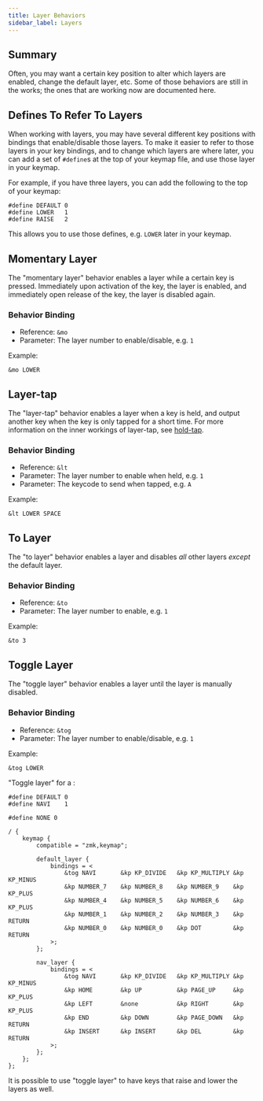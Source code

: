 ```yaml
---
title: Layer Behaviors
sidebar_label: Layers
---
```


## Summary

Often, you may want a certain key position to alter which layers are enabled, change the default layer, etc.
Some of those behaviors are still in the works; the ones that are working now are documented here.

## Defines To Refer To Layers

When working with layers, you may have several different key positions with bindings that enable/disable those layers.
To make it easier to refer to those layers in your key bindings, and to change which layers are where later, you can
add a set of `#define`s at the top of your keymap file, and use those layer in your keymap.

For example, if you have three layers, you can add the following to the top of your keymap:

```
#define DEFAULT 0
#define LOWER   1
#define RAISE   2
```

This allows you to use those defines, e.g. `LOWER` later in your keymap.

## Momentary Layer

The "momentary layer" behavior enables a layer while a certain key is pressed. Immediately upon
activation of the key, the layer is enabled, and immediately open release of the key, the layer is disabled
again.

### Behavior Binding

- Reference: `&mo`
- Parameter: The layer number to enable/disable, e.g. `1`

Example:

```
&mo LOWER
```

## Layer-tap

The "layer-tap" behavior enables a layer when a key is held, and output another key when the key is only tapped for a short time. For more information on the inner workings of layer-tap, see [hold-tap](hold-tap.md).

### Behavior Binding

- Reference: `&lt`
- Parameter: The layer number to enable when held, e.g. `1`
- Parameter: The keycode to send when tapped, e.g. `A`

Example:

```
&lt LOWER SPACE
```

## To Layer

The "to layer" behavior enables a layer and disables _all_ other layers _except_ the default layer.

### Behavior Binding

- Reference: `&to`
- Parameter: The layer number to enable, e.g. `1`

Example:

```
&to 3
```

## Toggle Layer

The "toggle layer" behavior enables a layer until the layer is manually disabled.

### Behavior Binding

- Reference: `&tog`
- Parameter: The layer number to enable/disable, e.g. `1`

Example:

```
&tog LOWER
```

"Toggle layer" for a :

```
#define DEFAULT 0
#define NAVI    1

#define NONE 0

/ {
	keymap {
		compatible = "zmk,keymap";

		default_layer {
			bindings = <
                &tog NAVI       &kp KP_DIVIDE   &kp KP_MULTIPLY &kp KP_MINUS
                &kp NUMBER_7    &kp NUMBER_8    &kp NUMBER_9    &kp KP_PLUS
                &kp NUMBER_4    &kp NUMBER_5    &kp NUMBER_6    &kp KP_PLUS
                &kp NUMBER_1    &kp NUMBER_2    &kp NUMBER_3    &kp RETURN
                &kp NUMBER_0    &kp NUMBER_0    &kp DOT         &kp RETURN
			>;
		};

		nav_layer {
			bindings = <
                &tog NAVI       &kp KP_DIVIDE   &kp KP_MULTIPLY &kp KP_MINUS
                &kp HOME        &kp UP          &kp PAGE_UP     &kp KP_PLUS
                &kp LEFT        &none           &kp RIGHT       &kp KP_PLUS
                &kp END         &kp DOWN        &kp PAGE_DOWN   &kp RETURN
                &kp INSERT      &kp INSERT      &kp DEL         &kp RETURN
            >;
		};
	};
};
```

It is possible to use "toggle layer" to have keys that raise and lower the layers as well.
